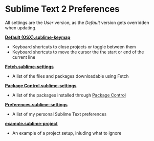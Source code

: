 # Sublime Text 2 Preferences

All settings are the _User_ version, as the _Default_ version gets overridden when updating.

__[Default (OSX).sublime-keymap][1]__

* Keyboard shortcuts to close projects or toggle between them
* Keyboard shortcuts to move the cursor the the start or end of the current line

__[Fetch.sublime-settings][2]__

* A list of the files and packages downloadable using Fetch

__[Package Control.sublime-settings][3]__

* A list of the packages installed through [Package Control](http://wbond.net/sublime_packages/package_control)

__[Preferences.sublime-settings][4]__

* A list of my personal Sublime Text preferences

__[example.sublime-project][5]__

* An example of a project setup, inluding what to ignore

[1]: https://github.com/joshnh/Sublime-Text-Preferences/blob/master/Default%20(OSX).sublime-keymap
[2]: https://github.com/joshnh/Sublime-Text-Preferences/blob/master/Fetch.sublime-settings
[3]: https://github.com/joshnh/Sublime-Text-Preferences/blob/master/Package%20Control.sublime-settings
[4]: https://github.com/joshnh/Sublime-Text-Preferences/blob/master/Preferences.sublime-settings
[5]: https://github.com/joshnh/Sublime-Text-Preferences/blob/master/example.sublime-project
